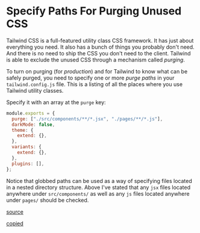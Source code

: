 # Specify Paths For Purging Unused CSS

Tailwind CSS is a full-featured utility class CSS framework. It has just about
everything you need. It also has a bunch of things you probably don't need. And
there is no need to ship the CSS you don't need to the client. Tailwind is able
to exclude the unused CSS through a mechanism called _purging_.

To turn on purging (for _production_) and for Tailwind to know what can be
safely purged, you need to specify one or more _purge paths_ in your
`tailwind.config.js` file. This is a listing of all the places where you use
Tailwind utility classes.

Specify it with an array at the `purge` key:

```javascript
module.exports = {
  purge: ["./src/components/**/*.jsx", "./pages/**/*.js"],
  darkMode: false,
  theme: {
    extend: {},
  },
  variants: {
    extend: {},
  },
  plugins: [],
};
```

Notice that globbed paths can be used as a way of specifying files located in a
nested directory structure. Above I've stated that any `jsx` files located
anywhere under `src/components/` as well as any `js` files located anywhere
under `pages/` should be checked.

[source](https://tailwindcss.com/docs/optimizing-for-production#basic-usage)

[copied](https://github.com/jbranchaud/til/blob/master/tailwind/specify-paths-for-purging-unused-css.md#specify-paths-for-purging-unused-css)
